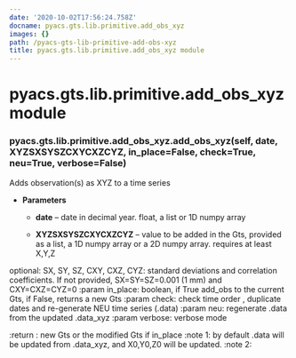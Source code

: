 ```yaml
---
date: '2020-10-02T17:56:24.758Z'
docname: pyacs.gts.lib.primitive.add_obs_xyz
images: {}
path: /pyacs-gts-lib-primitive-add-obs-xyz
title: pyacs.gts.lib.primitive.add_obs_xyz module
---
```


# pyacs.gts.lib.primitive.add_obs_xyz module


### pyacs.gts.lib.primitive.add_obs_xyz.add_obs_xyz(self, date, XYZSXSYSZCXYCXZCYZ, in_place=False, check=True, neu=True, verbose=False)
Adds observation(s) as XYZ to a time series


* **Parameters**

    
    * **date** – date in decimal year. float, a list or 1D numpy array


    * **XYZSXSYSZCXYCXZCYZ** – value to be added in the Gts, provided as a list, a 1D numpy array or a 2D numpy array.    requires at least X,Y,Z


optional: SX, SY, SZ, CXY, CXZ, CYZ: standard deviations and correlation coefficients.    If not provided, SX=SY=SZ=0.001 (1 mm) and CXY=CXZ=CYZ=0
:param in_place: boolean, if True add_obs to the current Gts, if False, returns a new Gts
:param check: check time order , duplicate dates and re-generate NEU time series (.data)
:param neu: regenerate .data from the updated .data_xyz
:param verbose: verbose mode

:return : new Gts or the modified Gts if in_place
:note 1: by default .data will be updated from .data_xyz, and X0,Y0,Z0 will be updated.
:note 2:
